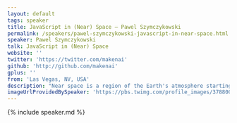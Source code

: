 ```yaml
---
layout: default
tags: speaker
title: JavaScript in (Near) Space – Pawel Szymczykowski
permalink: /speakers/pawel-szymczykowski-javascript-in-near-space.html
speaker: Pawel Szymczykowski
talk: JavaScript in (Near) Space
website: ''
twitter: 'https://twitter.com/makenai'
github: 'http://github.com/makenai'
gplus: ''
from: 'Las Vegas, NV, USA'
description: "Near space is a region of the Earth's atmosphere starting at 20 km, high enough to boil water at body temperature.  With a little bit of preparation, you can launch a ballon carrying a payload of sensors and cameras driven by JavaScript into near space at twice the height that commercial airlines can fly.  I will guide you through the hardware, software and red tape you should be familiar with to create your own high altitude experiments. Let's take back cloud computing!"
imageUrlProvidedBySpeaker: 'https://pbs.twimg.com/profile_images/378800000727854552/95fb0fd4e7990293250d60b5149d1da7.jpeg'
---
```


{% include speaker.md %}
